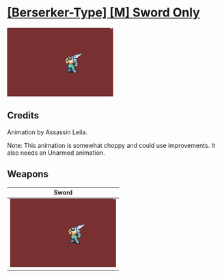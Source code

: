 # [\[Berserker-Type\] \[M\] Sword Only](./)
 

<img src="./1.%20Sword/Sword_000.png" alt="[Berserker-Type] [M] Sword Only standing" />

## Credits

Animation by Assassin Leila.

Note: This animation is somewhat choppy and could use improvements. It also needs an Unarmed animation.

## Weapons
 

|Sword |
|  :---: |
| <img alt="Sword animation" src="./1.%20Sword/Sword.gif" /> |
